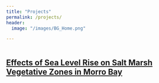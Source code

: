 ```yaml
---
title: "Projects"
permalink: /projects/
header:
  image: "/images/BG_Home.png"

---
```

<img src="{{ site.url }}{{ site.baseurl }}/images/main.png" alt="">

[Effects of Sea Level Rise on Salt Marsh Vegetative Zones in Morro Bay](/projects/project_saltmarsh)
---
